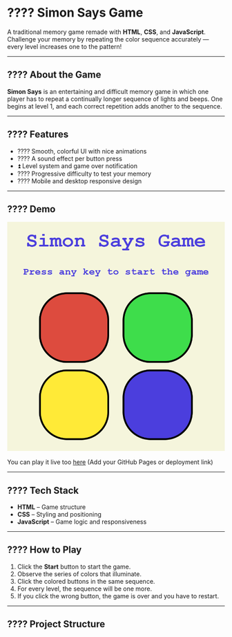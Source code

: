 # ???? Simon Says Game

A traditional memory game remade with **HTML**, **CSS**, and **JavaScript**. Challenge your memory by repeating the color sequence accurately — every level increases one to the pattern!

---

## ???? About the Game

**Simon Says** is an entertaining and difficult memory game in which one player has to repeat a continually longer sequence of lights and beeps. One begins at level 1, and each correct repetition adds another to the sequence.

---

## ???? Features

- ???? Smooth, colorful UI with nice animations
- ???? A sound effect per button press
- ⏫ Level system and game over notification
- ???? Progressive difficulty to test your memory
- ???? Mobile and desktop responsive design

---

## ???? Demo

![Simon Says Screenshot](./screenshot.png)

You can play it live too [here](#) (Add your GitHub Pages or deployment link)

---

## ????️ Tech Stack

- **HTML** – Game structure
- **CSS** – Styling and positioning
- **JavaScript** – Game logic and responsiveness

---

## ???? How to Play

1. Click the **Start** button to start the game.
2. Observe the series of colors that illuminate.
3. Click the colored buttons in the same sequence.
4. For every level, the sequence will be one more.
5. If you click the wrong button, the game is over and you have to restart.

---

## ???? Project Structure

